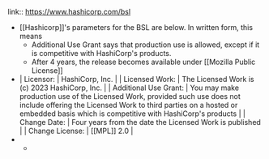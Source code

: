 link:: https://www.hashicorp.com/bsl

- [[Hashicorp]]'s parameters for the BSL are below. In written form, this means
	- Additional Use Grant says that production use is allowed, except if it is competitive with HashiCorp's products.
	- After 4 years, the release becomes available under [[Mozilla Public License]]
- | Licensor: | HashiCorp, Inc. |
  | Licensed Work: | The Licensed Work is (c) 2023 HashiCorp, Inc. |
  | Additional Use Grant: | You may make production use of the Licensed Work, provided such use does not include offering the Licensed Work to third parties on a hosted or embedded basis which is competitive with HashiCorp's products |
  | Change Date: | Four years from the date the Licensed Work is published |
  | Change License: | [[MPL]] 2.0 |
-
	-